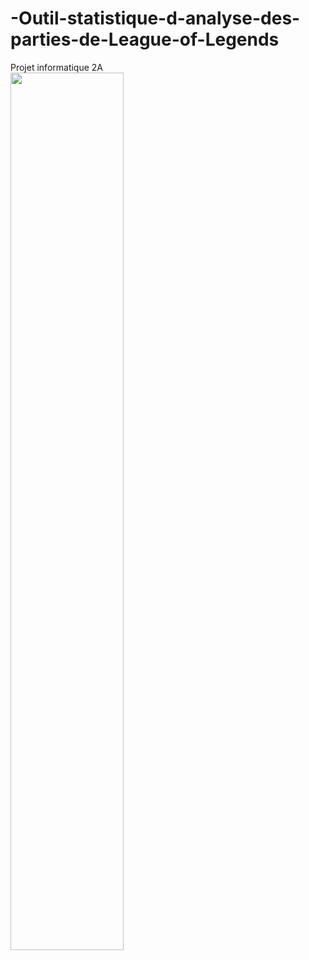 # -Outil-statistique-d-analyse-des-parties-de-League-of-Legends
Projet informatique 2A
<br><img src="docs/teemo_upscaled.png" width="60%"/><br>

